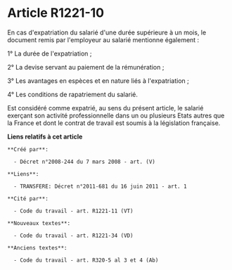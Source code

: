 # Article R1221-10

En cas d'expatriation du salarié d'une durée supérieure à un mois, le document remis par l'employeur au salarié mentionne
également :

1° La durée de l'expatriation ;

2° La devise servant au paiement de la rémunération ;

3° Les avantages en espèces et en nature liés à l'expatriation ;

4° Les conditions de rapatriement du salarié.

Est considéré comme expatrié, au sens du présent article, le salarié exerçant son activité professionnelle dans un ou
plusieurs Etats autres que la France et dont le contrat de travail est soumis à la législation française.

**Liens relatifs à cet article**

	**Créé par**:

	  - Décret n°2008-244 du 7 mars 2008 - art. (V)

	**Liens**:

	  - TRANSFERE: Décret n°2011-681 du 16 juin 2011 - art. 1

	**Cité par**:

	  - Code du travail - art. R1221-11 (VT)

	**Nouveaux textes**:

	  - Code du travail - art. R1221-34 (VD)

	**Anciens textes**:

	  - Code du travail - art. R320-5 al 3 et 4 (Ab)
